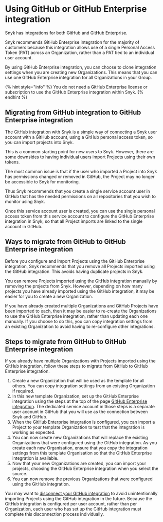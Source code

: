 # Using GitHub or GitHub Enterprise integration

Snyk has integrations for both GitHub and GitHub Enterprise.

Snyk recommends GitHub Enterprise integration for the majority of customers because this integration allows use of a single Personal Access Token (PAT) across an Organization, rather than a PAT tied to an individual user account.

By using GitHub Enterprise integration, you can choose to clone integration settings when you are creating new Organizations. This means that you can use one GitHub Enterprise integration for all Organizations in your Group.

{% hint style="info" %}
You do not need a GitHub Enterprise license or subscription to use the GitHub Enterprise integration within Snyk.
{% endhint %}

## Migrating from GitHub integration to GitHub Enterprise integration

The [GitHub integration](github-integration.md) with Snyk is a simple way of connecting a Snyk user account with a GitHub account, using a GitHub personal access token, so you can import projects into Snyk.

This is a common starting point for new users to Snyk. However, there are some downsides to having individual users import Projects using their own tokens.

The most common issue is that if the user who imported a Project into Snyk has permissions changed or removed in GitHub, the Project may no longer be accessible to Snyk for monitoring.

Thus Snyk recommends that you create a single service account user in GitHub that has the needed permissions on all repositories that you wish to monitor using Snyk.

Once this service account user is created, you can use the single personal access token from this service account to configure the GitHub Enterprise integration in Snyk, so that all Project imports are linked to the single account in GitHub.

## Ways to migrate from GitHub to GitHub Enterprise integration

Before you configure and Import Projects using the GitHub Enterprise integration, Snyk recommends that you remove all Projects imported using the GitHub integration. This avoids having duplicate projects in Snyk.

You can remove Projects imported using the GitHub integration manually by removing the projects from Snyk. However, depending on how many projects you have already imported using the GitHub integration, it may be easier for you to create a new Organization.

If you have already created multiple Organizations and GitHub Projects have been imported to each, then it may be easier to re-create the Organizations to use the GitHub Enterprise integration, rather than updating each one manually. If you choose to do this, you can copy integration settings from an existing Organization to avoid having to re-configure other integrations.

## Steps to migrate from GitHub to GitHub Enterprise integration

If you already have multiple Organizations with Projects imported using the GitHub integration, follow these steps to migrate from GitHub to GitHub Enterprise integration.

1. Create a new Organization that will be used as the template for all others. You can copy integration settings from an existing Organization if required.
2. In this new template Organization, set up the GitHub Enterprise integration using the steps at the top of the page [GitHub Enterprise integration](github-enterprise-integration.md). The dedicated service account in those steps is a separate user account in GitHub that you will use as the connection between Snyk and GitHub.
3. When the GitHub Enterprise integration is configured, you can import a Project to your template Organization to test that the integration is working as expected.
4. You can now create new Organizations that will replace the existing Organizations that were configured using the GitHub integration. As you create each new Organisation, ensure that you copy the integration settings from this template Organisation so that the GitHub Enterprise integration is available.
5. Now that your new Organizations are created, you can import your projects, choosing the GitHub Enterprise integration when you select the source.
6. You can now remove the previous Organizations that were configured using the GitHub integration.

You may want to [disconnect your GitHub integration](https://docs.snyk.io/integrations/git-repository-scm-integrations/github-integration#disconnecting-the-github-integration) to avoid unintentionally importing Projects using the GitHub integration in the future. Because the GitHub integration is configured per user account, rather than per Organization, each user who has set up the GitHub integration must complete this disconnection process individually.
